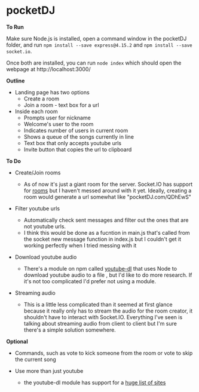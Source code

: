 ﻿# pocketDJ
 
 **To Run**
 
 Make sure Node.js is installed, open a command window in the pocketDJ folder, and run `npm install --save express@4.15.2` and `npm install --save socket.io`.
 
 Once both are installed, you can run `node index` which should open the webpage at http://localhost:3000/
 
 **Outline**

- Landing page has two options
  - Create a room
  - Join a room - text box for a url
- Inside each room
  - Prompts user for nickname
  - Welcome's user to the room
  - Indicates number of users in current room
  - Shows a queue of the songs currently in line
  - Text box that only accepts youtube urls
  - Invite button that copies the url to clipboard

**To Do**

- Create/Join rooms
  - As of now it's just a giant room for the server. Socket.IO has support for [rooms](https://socket.io/docs/rooms-and-namespaces/) but I haven't messed around with it yet. Ideally, creating a room would generate a url somewhat like "pocketDJ.com/QDhEwS"

- Filter youtube urls
  - Automatically check sent messages and filter out the ones that are not youtube urls.
  - I think this would be done as a fucntion in main.js that's called from the socket new message function in index.js but I couldn't get it working perfectly when I tried messing with it

- Download youtube audio
  - There's a module on npm called [youtube-dl](https://www.npmjs.com/package/youtube-dl) that uses Node to download youtube audio to a file , but I'd like to do more research. If it's not too complicated I'd prefer not using a module.

- Streaming audio
  - This is a little less complicated than it seemed at first glance because it really only has to stream the audio for the room creator, it shouldn't have to interact with Socket.IO. Everything I've seen is talking about streaming audio from client to client but I'm sure there's a simple solution somewhere.

**Optional**

- Commands, such as vote to kick someone from the room or vote to skip the current song

- Use more than just youtube
  - the youtube-dl module has support for a [huge list of sites](http://rg3.github.io/youtube-dl/supportedsites.html)

